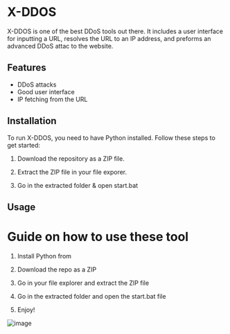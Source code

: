 # X-DDOS 
     
X-DDOS is one of the best DDoS tools out there. It includes a user interface for inputting a URL,  resolves the URL to an IP address, and preforms an advanced DDoS attac to the website.

## Features
 
- DDoS attacks  
- Good user interface  
- IP fetching from the URL
 
## Installation

To run X-DDOS, you need to have Python installed. Follow these steps to get started: 

1. Download the repository as a ZIP file. 

2. Extract the ZIP file in your file exporer.  

3. Go in the extracted folder & open start.bat 
 
## Usage  
 
# Guide on how to use these tool  
 
1. Install Python from 

2. Download the repo as a ZIP   

3. Go in your file explorer and extract the ZIP file  

4. Go in the extracted folder and open the start.bat file
   
5. Enjoy! 


![image](https://github.com/user-attachments/assets/cb09b2d8-c4b5-41c0-804d-cd7d8b0c30df) 